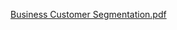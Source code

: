 [Business Customer Segmentation.pdf](https://github.com/Ambitious2021/Data-Scientist-Portfolio/files/7499245/Business.Customer.Segmentation.pdf)

